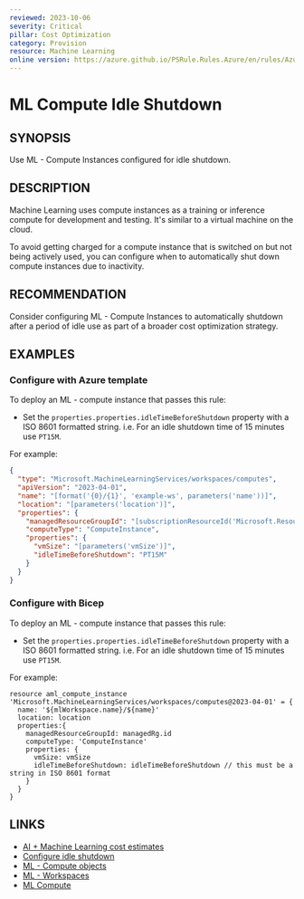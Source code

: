```yaml
---
reviewed: 2023-10-06
severity: Critical
pillar: Cost Optimization
category: Provision
resource: Machine Learning
online version: https://azure.github.io/PSRule.Rules.Azure/en/rules/Azure.ML.ComputeIdleShutdown/
---
```


# ML Compute Idle Shutdown

## SYNOPSIS

Use ML - Compute Instances configured for idle shutdown.

## DESCRIPTION

Machine Learning uses compute instances as a training or inference compute for development and testing. It's similar to a virtual machine on the cloud.

To avoid getting charged for a compute instance that is switched on but not being actively used, you can configure when to automatically shut down compute instances due to inactivity.

## RECOMMENDATION

Consider configuring ML - Compute Instances to automatically shutdown after a period of idle use as part of a broader cost optimization strategy. 

## EXAMPLES

### Configure with Azure template

To deploy an ML - compute instance that passes this rule:

- Set the `properties.properties.idleTimeBeforeShutdown` property with a ISO 8601 formatted string.
  i.e. For an idle shutdown time of 15 minutes use `PT15M`.

For example:

```json
{
  "type": "Microsoft.MachineLearningServices/workspaces/computes",
  "apiVersion": "2023-04-01",
  "name": "[format('{0}/{1}', 'example-ws', parameters('name'))]",
  "location": "[parameters('location')]",
  "properties": {
    "managedResourceGroupId": "[subscriptionResourceId('Microsoft.Resources/resourceGroups', 'example-mg')]",
    "computeType": "ComputeInstance",
    "properties": {
      "vmSize": "[parameters('vmSize')]",
      "idleTimeBeforeShutdown": "PT15M"
    }
  }
}
```

### Configure with Bicep

To deploy an ML - compute instance that passes this rule:

- Set the `properties.properties.idleTimeBeforeShutdown` property with a ISO 8601 formatted string.
  i.e. For an idle shutdown time of 15 minutes use `PT15M`.

For example:

```bicep
resource aml_compute_instance 'Microsoft.MachineLearningServices/workspaces/computes@2023-04-01' = {
  name: '${mlWorkspace.name}/${name}'
  location: location
  properties:{
    managedResourceGroupId: managedRg.id
    computeType: 'ComputeInstance'
    properties: {
      vmSize: vmSize 
      idleTimeBeforeShutdown: idleTimeBeforeShutdown // this must be a string in ISO 8601 format
    }
  }
}
```

## LINKS

- [AI + Machine Learning cost estimates](https://learn.microsoft.com/azure/well-architected/cost/provision-ai-ml)
- [Configure idle shutdown](https://learn.microsoft.com/azure/machine-learning/how-to-create-compute-instance?view=azureml-api-2&tabs=azure-cli#configure-idle-shutdown)
- [ML - Compute objects](https://learn.microsoft.com/azure/templates/microsoft.machinelearningservices/workspaces/computes?pivots=deployment-language-bicep#compute-objects)
- [ML - Workspaces](https://learn.microsoft.com/azure/templates/microsoft.machinelearningservices/2023-04-01/workspaces?pivots=deployment-language-bicep)
- [ML Compute](https://learn.microsoft.com/azure/machine-learning/azure-machine-learning-glossary?view=azureml-api-2#compute)
